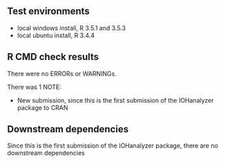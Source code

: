 ## Test environments
* local windows install, R 3.5.1 and 3.5.3
* local ubuntu install, R 3.4.4

## R CMD check results
There were no ERRORs or WARNINGs.

There was 1 NOTE:
* New submission, since this is the first submission of the IOHanalyzer package to CRAN

## Downstream dependencies
Since this is the first submission of the IOHanalyzer package, there are no downstream dependencies
